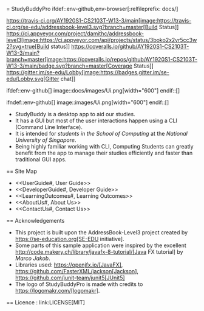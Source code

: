 = StudyBuddyPro
ifdef::env-github,env-browser[:relfileprefix: docs/]

https://travis-ci.org/AY1920S1-CS2103T-W13-3/main[image:https://travis-ci.org/se-edu/addressbook-level3.svg?branch=master[Build Status]]
https://ci.appveyor.com/project/damithc/addressbook-level3[image:https://ci.appveyor.com/api/projects/status/3boko2x2vr5cc3w2?svg=true[Build status]]
https://coveralls.io/github/AY1920S1-CS2103T-W13-3/main?branch=master[image:https://coveralls.io/repos/github/AY1920S1-CS2103T-W13-3/main/badge.svg?branch=master[Coverage Status]]
https://gitter.im/se-edu/Lobby[image:https://badges.gitter.im/se-edu/Lobby.svg[Gitter chat]]

ifdef::env-github[]
image::docs/images/Ui.png[width="600"]
endif::[]

ifndef::env-github[]
image::images/Ui.png[width="600"]
endif::[]


* StudyBuddy is a desktop app to aid our studies.
* It has a GUI but most of the user interactions happen using a CLI (Command Line Interface).
* It is intended for *students in the School of Computing* at the *National University of Singapore*.
* Being highly familiar working with CLI, Computing Students can greatly benefit from the app to manage their studies efficiently and faster than traditional GUI apps.

== Site Map

* <<UserGuide#, User Guide>>
* <<DeveloperGuide#, Developer Guide>>
* <<LearningOutcomes#, Learning Outcomes>>
* <<AboutUs#, About Us>>
* <<ContactUs#, Contact Us>>

== Acknowledgements

* This project is built upon the AddressBook-Level3 project created by https://se-education.org[SE-EDU initiative].
* Some parts of this sample application were inspired by the excellent http://code.makery.ch/library/javafx-8-tutorial/[Java FX tutorial] by
_Marco Jakob_.
* Libraries used: https://openjfx.io/[JavaFX], https://github.com/FasterXML/jackson[Jackson], https://github.com/junit-team/junit5[JUnit5]
* The logo of StudyBuddyPro is made with credits to https://logomakr.com/[logomakr].

== Licence : link:LICENSE[MIT]
